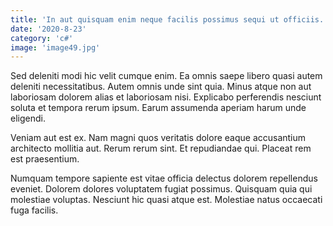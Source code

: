 ```yaml
---
title: 'In aut quisquam enim neque facilis possimus sequi ut officiis.'
date: '2020-8-23'
category: 'c#'
image: 'image49.jpg'
---
```


Sed deleniti modi hic velit cumque enim. Ea omnis saepe libero quasi autem deleniti necessitatibus. Autem omnis unde sint quia. Minus atque non aut laboriosam dolorem alias et laboriosam nisi. Explicabo perferendis nesciunt soluta et tempora rerum ipsum. Earum assumenda aperiam harum unde eligendi.
 Veniam aut est ex. Nam magni quos veritatis dolore eaque accusantium architecto mollitia aut. Rerum rerum sint. Et repudiandae qui. Placeat rem est praesentium.
 Numquam tempore sapiente est vitae officia delectus dolorem repellendus eveniet. Dolorem dolores voluptatem fugiat possimus. Quisquam quia qui molestiae voluptas. Nesciunt hic quasi atque est. Molestiae natus occaecati fuga facilis.

